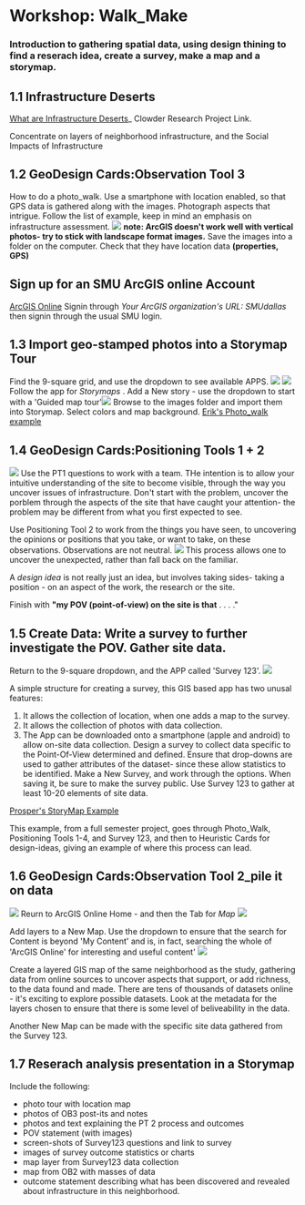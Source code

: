 # Workshop: Walk_Make
### Introduction to gathering spatial data, using design thining to find a reserach idea, create a survey, make a map and a storymap. 
## 1.1 Infrastructure Deserts
 [What are Infrastructure Deserts](https://arcg.is/08mLK1)_ Clowder Research Project Link. 
 
 Concentrate on layers of neighborhood infrastructure, and the Social Impacts of Infrastructure

## 1.2 GeoDesign Cards:Observation Tool 3
How to do a photo_walk. Use a smartphone with location enabled, so that GPS data is gathered along with the images. Photograph aspects that intrigue. Follow the list of example, keep in mind an emphasis on infrastructure assessment.
![](./WMi/geocard_OT3.png)
**note: ArcGIS doesn't work well with vertical photos- try to stick with landscape format images.**
Save the images into a folder on the computer. Check that they have location data **(properties, GPS)**

## Sign up for an SMU ArcGIS online Account
[ArcGIS Online](https://www.arcgis.com) 
Signin through *Your ArcGIS organization's URL: SMUdallas* then signin through the usual SMU login.

## 1.3 Import geo-stamped photos into a Storymap Tour
Find the 9-square grid, and use the dropdown to see available APPS. ![](./WMi/2021-09-20-11-10-12.png)
![](./WMi/2021-09-20-11-10-53.png)
Follow the app for *Storymaps* . Add a New story - use the dropdown to start with a 'Guided map tour'![](./WMi/2021-09-20-11-12-07.png)
Browse to the images folder and import them into Storymap. Select colors and map background.
[Erik's Photo_walk example](https://arcg.is/0jXWOe)

## 1.4 GeoDesign Cards:Positioning Tools 1 + 2
![](./WMi/2021-09-20-PT1.png)
Use the PT1 questions to work with a team. THe intention is to allow your intuitive understanding of the site to become visible, through the way you uncover issues of infrastructure. Don't start with the problem, uncover the porblem through the aspects of the site that have caught your attention- the problem may be different from what you first expected to see. 

Use Positioning Tool 2 to work from the things you have seen, to uncovering the opinions or positions that you take, or want to take, on these observations.  Observations are not neutral. 
![](./WMi/2021-09-20-PT2.png)
This process allows one to uncover the unexpected, rather than fall back on the familiar. 

A *design idea* is not really just an idea, but involves taking sides- taking a position - on an aspect of the work, the research or the site. 

Finish with **"my POV (point-of-view) on the site is that** . . . ."

## 1.5 Create Data: Write a survey to further investigate the POV. Gather site data. 

Return to the 9-square dropdown, and the APP called 'Survey 123'.
![](./WMi/2021-09-20-11-26-12.png)

A simple structure for creating a survey, this GIS based app has two unusal features:
1. It allows the collection of location, when one adds a map to the survey.
2. It allows the collection of photos with data collection.
3. The App can be downloaded onto a smartphone (apple and android) to allow on-site data collection. 
Design a survey to collect data specific to the Point-Of-View determined and defined. 
Ensure that drop-downs are used to gather attributes of the dataset- since these allow statistics to be identified. 
Make a New Survey, and work through the options. When saving it, be sure to make the survey public. 
Use Survey 123 to gather at least 10-20 elements of site data.

[Prosper's StoryMap Example](https://arcg.is/yKXHL) 

This example, from a full semester project, goes through Photo_Walk, Positioning Tools 1-4, and Survey 123, and then to Heuristic Cards for design-ideas, giving an example of where this process can lead.
## 1.6 GeoDesign Cards:Observation Tool 2_pile it on data
![](./WMi/geocard_OT2.png)
Reurn to ArcGIS Online Home - and then the Tab for *Map*
![](./WMi/2021-09-20-11-31-59.png)

Add layers to a New Map. Use the dropdown to ensure that the search for Content is beyond 'My Content' and is, in fact, searching the whole of 'ArcGIS Online' for interesting and useful content' 
![](./WMi/2021-09-20-11-33-58.png)

Create a layered GIS map of the same neighborhood as the study, gathering data from online sources to uncover aspects that support, or add richness, to the data found and made. There are tens of thousands of datasets online - it's exciting to explore possible datasets. Look at the metadata for the layers chosen to ensure that there is some level of beliveability in the data. 

Another New Map can be made with the specific site data gathered from the Survey 123. 

## 1.7 Reserach analysis presentation in a Storymap
Include the following:
* photo tour with location map
* photos of OB3 post-its and notes
* photos and text explaining the PT 2 process and outcomes
* POV statement (with images)
* screen-shots of Survey123 questions and link to survey
* images of survey outcome statistics or charts
* map layer from Survey123 data collection
* map from OB2 with masses of data
* outcome statement describing what has been discovered and revealed about infrastructure in this neighborhood.